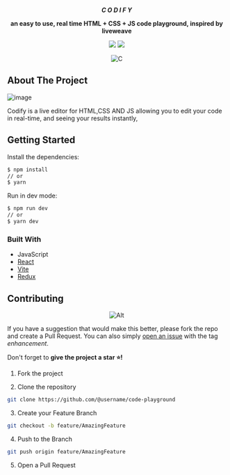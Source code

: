<div align="center">
  
***C O D I F Y***

**an easy to use, real time HTML + CSS + JS code playground, inspired by liveweave**
  

  
</div>
  
<div align="center">

![](https://img.shields.io/badge/Contributions-Welcome-brightgreen.svg)
![](https://img.shields.io/badge/Maintained%3F-Yes-brightgreen.svg)
  
  ![C](https://user-images.githubusercontent.com/80418452/156076809-9ba6ecd7-d77c-4855-8341-61126f038ab4.png)

</div>



## About The Project
  
![image](https://user-images.githubusercontent.com/80418452/156077592-65adbf0e-77f3-424c-8156-523b979e146f.png)
  
 Codify is a live editor for HTML,CSS AND JS allowing you to edit your code in real-time, and seeing your results instantly,
  
## Getting Started

  
Install the dependencies:

```sh
$ npm install
// or
$ yarn
```

Run in dev mode:

```sh
$ npm run dev
// or
$ yarn dev
```

### Built With

- JavaScript
- [React](https://es.reactjs.org/)
- [Vite](https://vitejs.dev)
- [Redux](https://redux.js.org/)

## Contributing

<div align="center">

![Alt](https://repobeats.axiom.co/api/embed/485ff6e62e728c7075ae44392e3bccb6ad1d9f55.svg "Repobeats analytics image")

</div>

If you have a suggestion that would make this better, please fork the repo and create a Pull Request. You can also simply [open an issue](https://github.com/AlejoTorres2001/code-playground/issues) with the tag *enhancement*.

Don't forget to **give the project a star ⭐!** 

1. Fork the project

2. Clone the repository

```bash
git clone https://github.com/@username/code-playground
```

3. Create your Feature Branch

```bash
git checkout -b feature/AmazingFeature
```

4. Push to the Branch

```bash
git push origin feature/AmazingFeature
```

5. Open a Pull Request

